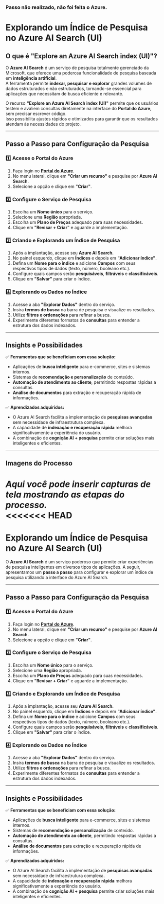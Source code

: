 
### Passo não realizado, não foi feita o Azure.

#  Explorando um Índice de Pesquisa no Azure AI Search (UI)

##  O que é "Explore an Azure AI Search index (UI)"?  
O **Azure AI Search** é um serviço de pesquisa totalmente gerenciado da Microsoft, que oferece uma poderosa funcionalidade de pesquisa baseada em **inteligência artificial**.  
A ferramenta permite **indexar, pesquisar e explorar** grandes volumes de dados estruturados e não estruturados, tornando-se essencial para aplicações que necessitam de busca eficiente e relevante.  

O recurso **"Explore an Azure AI Search index (UI)"** permite que os usuários testem e avaliem consultas diretamente na interface do **Portal do Azure**, sem precisar escrever código.  
Isso possibilita ajustes rápidos e otimizados para garantir que os resultados atendam às necessidades do projeto.  

---

##  Passo a Passo para Configuração da Pesquisa  

### 1️⃣ Acesse o Portal do Azure  
1. Faça login no **[Portal do Azure](https://portal.azure.com/)**.  
2. No menu lateral, clique em **"Criar um recurso"** e pesquise por **Azure AI Search**.  
3. Selecione a opção e clique em **"Criar"**.  

### 2️⃣ Configure o Serviço de Pesquisa  
1. Escolha um **Nome único** para o serviço.  
2. Selecione uma **Região** apropriada.  
3. Escolha um **Plano de Preços** adequado para suas necessidades.  
4. Clique em **"Revisar + Criar"** e aguarde a implementação.  

### 3️⃣ Criando e Explorando um Índice de Pesquisa  
1. Após a implantação, acesse seu **Azure AI Search**.  
2. No painel esquerdo, clique em **Índices** e depois em **"Adicionar índice"**.  
3. Defina um **Nome para o índice** e adicione **Campos** com seus respectivos tipos de dados (texto, número, booleano etc.).  
4. Configure quais campos serão **pesquisáveis**, **filtráveis** e **classificáveis**.  
5. Clique em **"Salvar"** para criar o índice.  

### 4️⃣ Explorando os Dados no Índice  
1. Acesse a aba **"Explorar Dados"** dentro do serviço.  
2. Insira **termos de busca** na barra de pesquisa e visualize os resultados.  
3. Utilize **filtros e ordenações** para refinar a busca.  
4. Experimente diferentes formatos de **consultas** para entender a estrutura dos dados indexados.  

---

##  Insights e Possibilidades  

✅ **Ferramentas que se beneficiam com essa solução:**  
- Aplicações de **busca inteligente** para e-commerce, sites e sistemas internos.  
- Sistemas de **recomendação e personalização** de conteúdo.  
- **Automação de atendimento ao cliente**, permitindo respostas rápidas a consultas.  
- **Análise de documentos** para extração e recuperação rápida de informações.  

✅ **Aprendizados adquiridos:**  
- O Azure AI Search facilita a implementação de **pesquisas avançadas** sem necessidade de infraestrutura complexa.  
- A capacidade de **indexação e recuperação rápida** melhora significativamente a experiência do usuário.  
- A combinação de **cognição AI + pesquisa** permite criar soluções mais inteligentes e eficientes.  

---

## Imagens do Processo  
_Aqui você pode inserir capturas de tela mostrando as etapas do processo._  
<<<<<<< HEAD
=======
# Explorando um Índice de Pesquisa no Azure AI Search (UI)

O **Azure AI Search** é um serviço poderoso que permite criar experiências de pesquisa inteligentes em diversos tipos de aplicações. A seguir, apresentamos um **passo a passo** para configurar e explorar um índice de pesquisa utilizando a interface do Azure AI Search.

---

##  Passo a Passo para Configuração da Pesquisa  

### 1️⃣ Acesse o Portal do Azure  
1. Faça login no **[Portal do Azure](https://portal.azure.com/)**.  
2. No menu lateral, clique em **"Criar um recurso"** e pesquise por **Azure AI Search**.  
3. Selecione a opção e clique em **"Criar"**.  

### 2️⃣ Configure o Serviço de Pesquisa  
1. Escolha um **Nome único** para o serviço.  
2. Selecione uma **Região** apropriada.  
3. Escolha um **Plano de Preços** adequado para suas necessidades.  
4. Clique em **"Revisar + Criar"** e aguarde a implementação.  

### 3️⃣ Criando e Explorando um Índice de Pesquisa  
1. Após a implantação, acesse seu **Azure AI Search**.  
2. No painel esquerdo, clique em **Índices** e depois em **"Adicionar índice"**.  
3. Defina um **Nome para o índice** e adicione **Campos** com seus respectivos tipos de dados (texto, número, booleano etc.).  
4. Configure quais campos serão **pesquisáveis**, **filtráveis** e **classificáveis**.  
5. Clique em **"Salvar"** para criar o índice.  

### 4️⃣ Explorando os Dados no Índice  
1. Acesse a aba **"Explorar Dados"** dentro do serviço.  
2. Insira **termos de busca** na barra de pesquisa e visualize os resultados.  
3. Utilize **filtros e ordenações** para refinar a busca.  
4. Experimente diferentes formatos de **consultas** para entender a estrutura dos dados indexados.  

---

## Insights e Possibilidades  

✅ **Ferramentas que se beneficiam com essa solução:**  
- Aplicações de **busca inteligente** para e-commerce, sites e sistemas internos.  
- Sistemas de **recomendação e personalização** de conteúdo.  
- **Automação de atendimento ao cliente**, permitindo respostas rápidas a consultas.  
- **Análise de documentos** para extração e recuperação rápida de informações.  

✅ **Aprendizados adquiridos:**  
- O Azure AI Search facilita a implementação de **pesquisas avançadas** sem necessidade de infraestrutura complexa.  
- A capacidade de **indexação e recuperação rápida** melhora significativamente a experiência do usuário.  
- A combinação de **cognição AI + pesquisa** permite criar soluções mais inteligentes e eficientes.  

